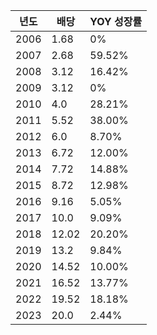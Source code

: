 | 년도 | 배당 | YOY 성장률 |
|------|----------|------------|
| 2006 | 1.68     | 0%         |
| 2007 | 2.68     | 59.52%     |
| 2008 | 3.12     | 16.42%     |
| 2009 | 3.12     | 0%         |
| 2010 | 4.0      | 28.21%     |
| 2011 | 5.52     | 38.00%     |
| 2012 | 6.0      | 8.70%      |
| 2013 | 6.72     | 12.00%     |
| 2014 | 7.72     | 14.88%     |
| 2015 | 8.72     | 12.98%     |
| 2016 | 9.16     | 5.05%      |
| 2017 | 10.0     | 9.09%      |
| 2018 | 12.02    | 20.20%     |
| 2019 | 13.2     | 9.84%      |
| 2020 | 14.52    | 10.00%     |
| 2021 | 16.52    | 13.77%     |
| 2022 | 19.52    | 18.18%     |
| 2023 | 20.0     | 2.44%      |
